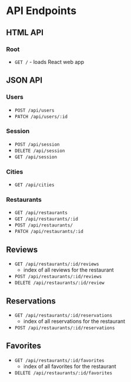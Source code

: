 # API Endpoints

## HTML API

### Root

- `GET /` - loads React web app

## JSON API

### Users

- `POST /api/users`
- `PATCH /api/users/:id`

### Session

- `POST /api/session`
- `DELETE /api/session`
- `GET /api/session`

### Cities
- `GET /api/cities`

### Restaurants

- `GET /api/restaurants`
- `GET /api/restaurants/:id`
- `POST /api/restaurants/`
- `PATCH /api/restaurants/:id`

## Reviews
- `GET /api/restaurants/:id/reviews`
  - index of all reviews for the restaurant
- `POST /api/restaurants/:id/reviews`
- `DELETE /api/restaurants/:id/review`

## Reservations
- `GET /api/restaurants/:id/reservations`
  - index of all reservations for the restaurant
- `POST /api/restaurants/:id/reservations`

## Favorites
- `GET /api/restaurants/:id/favorites`
  - index of all favorites for the restaurant
- `DELETE /api/restaurants/:id/favorites`
